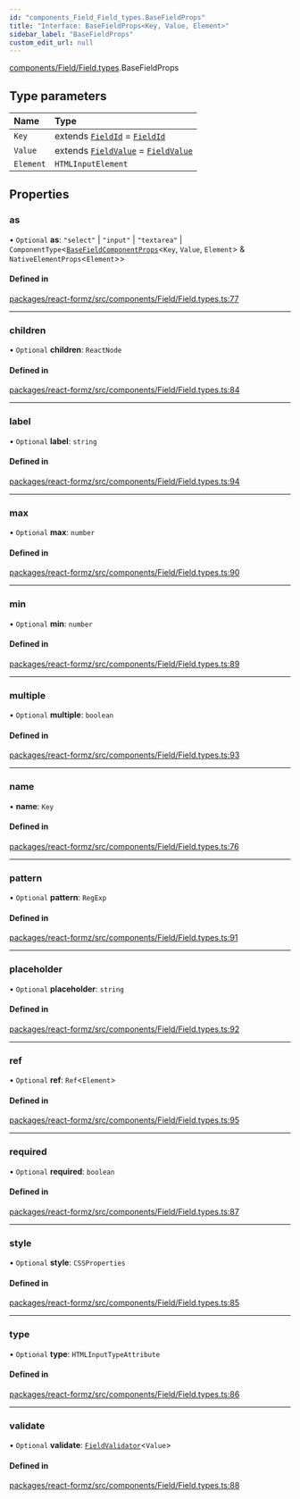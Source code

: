 ```yaml
---
id: "components_Field_Field_types.BaseFieldProps"
title: "Interface: BaseFieldProps<Key, Value, Element>"
sidebar_label: "BaseFieldProps"
custom_edit_url: null
---
```


[components/Field/Field.types](../modules/components_Field_Field_types.md).BaseFieldProps

## Type parameters

| Name | Type |
| :------ | :------ |
| `Key` | extends [`FieldId`](../modules/types_field.md#fieldid) = [`FieldId`](../modules/types_field.md#fieldid) |
| `Value` | extends [`FieldValue`](../modules/types_field.md#fieldvalue) = [`FieldValue`](../modules/types_field.md#fieldvalue) |
| `Element` | `HTMLInputElement` |

## Properties

### as

• `Optional` **as**: ``"select"`` \| ``"input"`` \| ``"textarea"`` \| `ComponentType`<[`BaseFieldComponentProps`](components_Field_Field_types.BaseFieldComponentProps.md)<`Key`, `Value`, `Element`\> & `NativeElementProps`<`Element`\>\>

#### Defined in

[packages/react-formz/src/components/Field/Field.types.ts:77](https://github.com/ZerryStack/react-formz/blob/main/packages/react-formz/src/components/Field/Field.types.ts#L77)

___

### children

• `Optional` **children**: `ReactNode`

#### Defined in

[packages/react-formz/src/components/Field/Field.types.ts:84](https://github.com/ZerryStack/react-formz/blob/main/packages/react-formz/src/components/Field/Field.types.ts#L84)

___

### label

• `Optional` **label**: `string`

#### Defined in

[packages/react-formz/src/components/Field/Field.types.ts:94](https://github.com/ZerryStack/react-formz/blob/main/packages/react-formz/src/components/Field/Field.types.ts#L94)

___

### max

• `Optional` **max**: `number`

#### Defined in

[packages/react-formz/src/components/Field/Field.types.ts:90](https://github.com/ZerryStack/react-formz/blob/main/packages/react-formz/src/components/Field/Field.types.ts#L90)

___

### min

• `Optional` **min**: `number`

#### Defined in

[packages/react-formz/src/components/Field/Field.types.ts:89](https://github.com/ZerryStack/react-formz/blob/main/packages/react-formz/src/components/Field/Field.types.ts#L89)

___

### multiple

• `Optional` **multiple**: `boolean`

#### Defined in

[packages/react-formz/src/components/Field/Field.types.ts:93](https://github.com/ZerryStack/react-formz/blob/main/packages/react-formz/src/components/Field/Field.types.ts#L93)

___

### name

• **name**: `Key`

#### Defined in

[packages/react-formz/src/components/Field/Field.types.ts:76](https://github.com/ZerryStack/react-formz/blob/main/packages/react-formz/src/components/Field/Field.types.ts#L76)

___

### pattern

• `Optional` **pattern**: `RegExp`

#### Defined in

[packages/react-formz/src/components/Field/Field.types.ts:91](https://github.com/ZerryStack/react-formz/blob/main/packages/react-formz/src/components/Field/Field.types.ts#L91)

___

### placeholder

• `Optional` **placeholder**: `string`

#### Defined in

[packages/react-formz/src/components/Field/Field.types.ts:92](https://github.com/ZerryStack/react-formz/blob/main/packages/react-formz/src/components/Field/Field.types.ts#L92)

___

### ref

• `Optional` **ref**: `Ref`<`Element`\>

#### Defined in

[packages/react-formz/src/components/Field/Field.types.ts:95](https://github.com/ZerryStack/react-formz/blob/main/packages/react-formz/src/components/Field/Field.types.ts#L95)

___

### required

• `Optional` **required**: `boolean`

#### Defined in

[packages/react-formz/src/components/Field/Field.types.ts:87](https://github.com/ZerryStack/react-formz/blob/main/packages/react-formz/src/components/Field/Field.types.ts#L87)

___

### style

• `Optional` **style**: `CSSProperties`

#### Defined in

[packages/react-formz/src/components/Field/Field.types.ts:85](https://github.com/ZerryStack/react-formz/blob/main/packages/react-formz/src/components/Field/Field.types.ts#L85)

___

### type

• `Optional` **type**: `HTMLInputTypeAttribute`

#### Defined in

[packages/react-formz/src/components/Field/Field.types.ts:86](https://github.com/ZerryStack/react-formz/blob/main/packages/react-formz/src/components/Field/Field.types.ts#L86)

___

### validate

• `Optional` **validate**: [`FieldValidator`](../modules/types_field.md#fieldvalidator)<`Value`\>

#### Defined in

[packages/react-formz/src/components/Field/Field.types.ts:88](https://github.com/ZerryStack/react-formz/blob/main/packages/react-formz/src/components/Field/Field.types.ts#L88)
